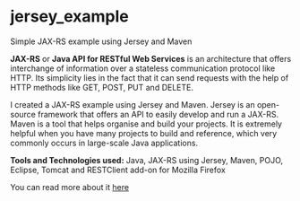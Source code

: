 # jersey_example
Simple JAX-RS example using Jersey and Maven

**JAX-RS** or **Java API for RESTful Web Services** is an architecture that offers interchange of information over a stateless communication protocol like HTTP. Its simplicity lies in the fact that it can send requests with the help of HTTP methods like GET, POST, PUT and DELETE.

I created a JAX-RS example using Jersey and Maven. Jersey is an open-source framework that offers an API to easily develop and run a JAX-RS. Maven is a tool that helps organise and build your projects. It is extremely helpful when you have many projects to build and reference, which very commonly occurs in large-scale Java applications.

**Tools and Technologies used:** Java, JAX-RS using Jersey, Maven, POJO, Eclipse, Tomcat and RESTClient add-on for Mozilla Firefox

You can read more about it [here](https://ss37.github.io/jersey_example)
